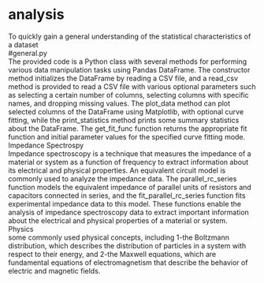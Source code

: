 # analysis
To quickly gain a general understanding of the statistical characteristics of a dataset  
#general.py  
The provided code is a Python class with several methods for performing various data manipulation tasks using Pandas DataFrame. The constructor method initializes the DataFrame by reading a CSV file, and a read_csv method is provided to read a CSV file with various optional parameters such as selecting a certain number of columns, selecting columns with specific names, and dropping missing values. The plot_data method can plot selected columns of the DataFrame using Matplotlib, with optional curve fitting, while the print_statistics method prints some summary statistics about the DataFrame. The get_fit_func function returns the appropriate fit function and initial parameter values for the specified curve fitting mode.   
Impedance Spectrospy  
Impedance spectroscopy is a technique that measures the impedance of a material or system as a function of frequency 
to extract information about its electrical and physical properties. 
An equivalent circuit model is commonly used to analyze the impedance data. 
The parallel_rc_series function models the equivalent impedance of parallel units of resistors and capacitors connected
in series, and the fit_parallel_rc_series function fits experimental impedance data to this model. 
These functions enable the analysis of impedance spectroscopy data to extract important information about the
 electrical and physical properties of a material or system.  
Physics  
some commonly used physical concepts, 
including 
1-the Boltzmann distribution, which describes the distribution of particles in a system with 
respect to their energy, and
2-the Maxwell equations,
 which are fundamental equations of electromagnetism that describe the behavior of electric and magnetic fields.
